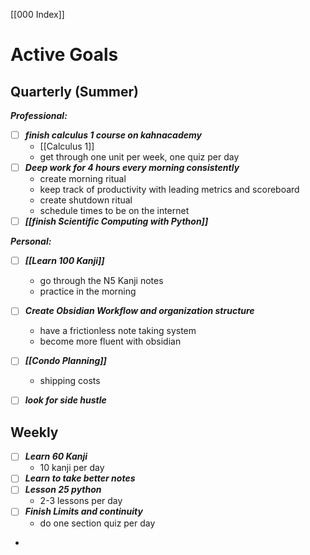 [[000 Index]]

# Active Goals

## Quarterly (Summer)

***Professional:***

- [ ] ***finish calculus 1 course on kahnacademy***
	- [[Calculus 1]]
	- get through one unit per week, one quiz per day
- [ ] ***Deep work for 4 hours every morning consistently***
    - create morning ritual
    - keep track of productivity with leading metrics and scoreboard 
	- create shutdown ritual
	- schedule times to be on the internet
- [ ] ***[[finish Scientific Computing with Python]]***

***Personal:***
- [ ] ***[[Learn 100 Kanji]]***
	- go through the N5 Kanji notes
	- practice in the morning
- [ ] ***Create Obsidian Workflow and organization structure***
	- have a frictionless note taking system
	- become more fluent with obsidian 
- [ ] ***[[Condo Planning]]***
	- shipping costs
- [ ] ***look for side hustle***



## Weekly 
- [ ] ***Learn 60 Kanji***
	- 10 kanji per day
- [ ] ***Learn to take better notes***
- [ ] ***Lesson 25 python***
	- 2-3 lessons per day
- [ ] ***Finish Limits and continuity***
	- do one section quiz per day
- 


